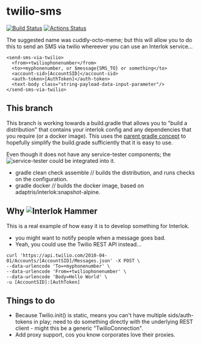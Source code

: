 # twilio-sms
[![Build Status](https://travis-ci.org/adaptris-labs/interlok-twilio-sms.svg?branch=develop)](https://travis-ci.org/adaptris-labs/interlok-twilio-sms) [![Actions Status](https://github.com/adaptris-labs/interlok-twilio-sms/workflows/assemble/badge.svg)](https://github.com/adaptris-labs/interlok-twilio-sms/actions)

The suggested name was cuddly-octo-meme; but this will allow you to do this to send an SMS via twilio whereever you can use an Interlok service...

```
<send-sms-via-twilio>
  <from>+twiliophonenumber</from>
  <to>+myphonenumber, or $message{SMS_TO} or something</to>
  <account-sid>[AccountSID]</account-sid>
  <auth-token>[AuthToken]</auth-token>
  <text-body class="string-payload-data-input-parameter"/>
</send-sms-via-twilio>
```
## This branch

This branch is working towards a build.gradle that allows you to "build a distribution" that contains your interlok config and
any dependencies that you require (or a docker image). This uses the [parent gradle concept](https://github.com/adaptris-labs/interlok-build-parent) to hopefully simplify the build.grade sufficiently that it is easy to use.

Even though it does not have any service-tester components; the ![service-tester](https://github.com/adaptris/interlok-service-tester-example) could be integrated into it.

* gradle clean check assemble // builds the distribution, and runs checks on the configuration.
* gradle docker // builds the docker image, based on adaptris/interlok:snapshot-alpine.

## Why ![Interlok Hammer](https://img.shields.io/badge/certified-interlok%20hammer-red.svg)

This is a real example of how easy it is to develop something for Interlok.
* you might want to notify people when a message goes bad.
* Yeah, you could use the Twilio REST API instead...

```
curl 'https://api.twilio.com/2010-04-01/Accounts/[AccountSID]/Messages.json' -X POST \
--data-urlencode 'To=+myphonenumber' \
--data-urlencode 'From=+twiliophonenumber' \
--data-urlencode 'Body=Hello World' \
-u [AccountSID]:[AuthToken]
```

## Things to do

* Because Twilio.init() is static, means you can't have multiple sids/auth-tokens in play; need to do something directly with the underlying REST client - might this be a generic "TwilioConnection".
* Add proxy support, cos you know corporates love their proxies.

